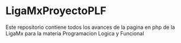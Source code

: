 # LigaMxProyectoPLF
Este repositorio contiene todos los avances de la pagina en php de la LigaMx para la materia Programacion Logica y Funcional
